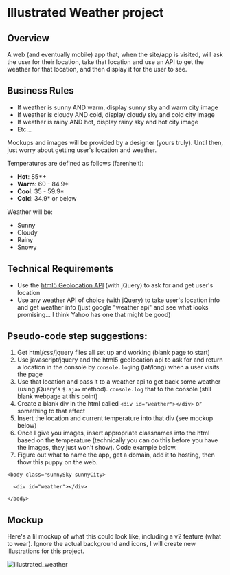 # Illustrated Weather project

## Overview

A web (and eventually mobile) app that, when the site/app is visited, will ask the user for their location, take that location and use an API to get the weather for that location, and then display it for the user to see.

## Business Rules

* If weather is sunny AND warm, display sunny sky and warm city image
* If weather is cloudy AND cold, display cloudy sky and cold city image
* If weather is rainy AND hot, display rainy sky and hot city image
* Etc...

Mockups and images will be provided by a designer (yours truly). Until then, just worry about getting user's location and weather.

Temperatures are defined as follows (farenheit):

* **Hot**: 85*+
* **Warm**: 60 - 84.9*
* **Cool**: 35 - 59.9*
* **Cold**: 34.9* or below

Weather will be:

* Sunny
* Cloudy
* Rainy
* Snowy

## Technical Requirements

* Use the [html5 Geolocation API](http://www.w3schools.com/html/html5_geolocation.asp) (with jQuery) to ask for and get user's location
* Use any weather API of choice (with jQuery) to take user's location info and get weather info (just google "weather api" and see what looks promising... I think Yahoo has one that might be good)

## Pseudo-code step suggestions:

1. Get html/css/jquery files all set up and working (blank page to start)
2. Use javascript/jquery and the html5 geolocation api to ask for and return a location in the console by `console.log`ing (lat/long) when a user visits the page
3. Use that location and pass it to a weather api to get back some weather (using jQuery's `$.ajax` method). `console.log` that to the console (still blank webpage at this point)
4. Create a blank div in the html called `<div id="weather"></div>` or something to that effect
5. Insert the location and current temperature into that div (see mockup below)
6. Once I give you images, insert appropriate classnames into the html based on the temperature (technically you can do this before you have the images, they just won't show). Code example below.
7. Figure out what to name the app, get a domain, add it to hosting, then thow this puppy on the web. 

`<body class="sunnySky sunnyCity>`

`  <div id="weather"></div>`

`</body>`

## Mockup

Here's a lil mockup of what this could look like, including a v2 feature (what to wear). Ignore the actual background and icons, I will create new illustrations for this project.

![illustrated_weather](https://cloud.githubusercontent.com/assets/223514/6180087/1598b916-b2d5-11e4-980b-6a5eb2267113.jpg)
